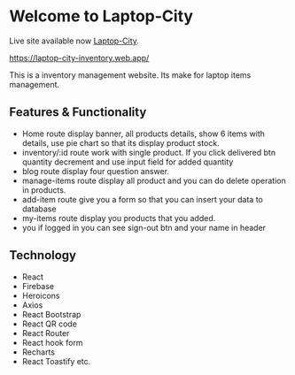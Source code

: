 # Welcome to Laptop-City

Live site available now [Laptop-City](https://laptop-city-inventory.web.app/).

https://laptop-city-inventory.web.app/

This is a inventory management website. Its make for laptop items management.

## Features & Functionality

* Home route display banner, all products details, show 6 items with details, use pie chart so that its display product stock.
* inventory/:id route work with single product. If you click delivered btn quantity decrement and use input field for added quantity
* blog route display four question answer.
* manage-items route display all product and you can do delete operation in products.
* add-item route give you a form so that you can insert your data to database
* my-items route display you products that you added.
* you if logged in you can see sign-out btn and your name in header

## Technology

* React
* Firebase
* Heroicons
* Axios
* React Bootstrap
* React QR code
* React Router
* React hook form
* Recharts
* React Toastify etc.

